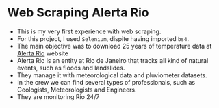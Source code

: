 # Web Scraping Alerta Rio

- This is my very first experience with web scraping.
- For this project, I used `Selenium`, dispite having imported `bs4`.
- The main objective was to download 25 years of temperature data at [Alerta Rio](http://alertario.rio.rj.gov.br/download/dados-meteorologicos/) website
- Alerta Rio is an entity at Rio de Janeiro that tracks all kind of natural events, such as floods and landslides.
- They manage it with meteorological data and pluviometer datasets.
- In the crew we can find several types of professionals, such as Geologists, Meteorologists and Engineers.
- They are monitoring Rio 24/7
